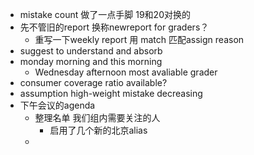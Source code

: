- mistake count 做了一点手脚 19和20对换的
- 先不管旧的report 换称newreport for graders？
	- 重写一下weekly report 用 match 匹配assign reason
- suggest to understand and absorb
- monday morning and this morning
	- Wednesday afternoon most avaliable grader
- consumer coverage ratio available?
- assumption high-weight mistake decreasing
- 下午会议的agenda
	- 整理名单 我们组内需要关注的人
		- 启用了几个新的北京alias
	-